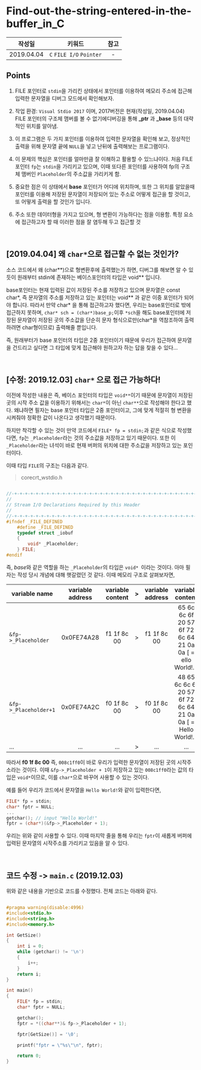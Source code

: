 ﻿# Find-out-the-string-entered-in-the-buffer_in_C<br>

| **작성일**       | **키워드**           |  **참고**|
| ------------- |:-------------:|:-------------:| 
| 2019.04.04     | `C` `FILE I/O` `Pointer` | - |

## Points
1.  FILE 포인터로 ```stdin```을 가리킨 상태에서 포인터를 이용하여 메모리 주소에 접근해 입력한 문자열을 디버그 모드에서 확인해보자.

1. 작업 환경: `Visual Stdio 2017` 이며, 2017버전은 현재(작성일, 2019.04.04) FILE 포인터의 구조체 맴버를 볼 수 없기에디버깅을 통해 **_ptr** 과 **_base** 등의 대략적인 위치를 알아냄.

1. 이 프로그램은 두 가지 포인터를 이용하여 입력한 문자열을 확인해 보고, 정상적인 출력을 위해 문자열 끝에 `NULL`을 넣고 난뒤에 출력해보는 프로그램이다.

1. 이 문제의 핵심은 포인터를 얼마만큼 잘 이해하고 활용할 수 있느냐이다. 처음 FILE 포인터 `fp`는 `stdin`을 가리키고 있으며, 이때 또다른 포인터를 사용하여 fp의 구조체 맴버인 `Placeholder`의 주소값을 가리키게 함.

1. 중요한 점은 이 상태에서 **base** 포인터가 어디에 위치하며, 또한 그 위치를 알았을때 포인터를 이용해 저장된 문자열이 저장되어 있는 주소로 어떻게 접근을 할 것이고, 또 어떻게 출력을 할 것인가 입니다.

1. 주소 또한 데이터형을 가지고 있으며, 형 변환이 가능하다는 점을 이용함. 특정 요소에 접근하고자 할 때 이러한 점을 잘 염두해 두고 접근할 것

<br>

## [2019.04.04] 왜 ```char*```으로 접근할 수 없는 것인가?

소스 코드에서 왜 (char**)으로 형변환후에 출력했는가 하면, 디버그를 해보면 알 수 있듯이 원래부터 stdin에 존재하는 베이스포인터의 타입은 void** 입니다.

base포인터는 현재 입력된 값이 저장된 주소를 저장하고 있으며 문자열은 const char*, 즉 문자열의 주소를 저장하고 있는 포인터는 void** 과 같은 이중 포인터가 되어야 합니다. 따라서 만약 char* 을 통해 접근하고자 했다면, 우리는 base포인터로 밖에 접근하지 못하며, `char* sch = (char*)base_p;`이후 `*sch`을 해도 base포인터에 저장된 문자열이 저장된 곳의 주소값을 단순히 문자 형식으로만(char*을 역참조하여 출력하려면 char형이므로) 출력해줄 뿐입니다.

즉, 원래부터가 base 포인터의 타입은 2중 포인터이기 때문에 우리가 접근하여 문자열을 건드리고 싶다면 그 타입에 맞게 접근해야 원하고자 하는 답을 찾을 수 있다...

<br>

## [수정: 2019.12.03] ```char*``` 으로 접근 가능하다!

이전에 작성한 내용은 즉, 베이스 포인터의 타입은 ```void**```이기 때문에 문자열이 저장된 곳의 시작 주소 값을 이용하기 위해서는 ```char*```이 아닌 ```char**```으로 작성해야 한다고 했다. 왜냐하면 필자는 base 포인터 타입은 2중 포인터이고, 그에 맞게 적절히 형 변환을 시켜줘야 정확한 값이 나온다고 생각했기 때문이다.

하지만 착각할 수 있는 것이 만약 코드에서 ```FILE* fp = stdin;```과 같은 식으로 작성했다면, ```fp```는 ```_Placeholder```라는 것의 주소값을 저장하고 있기 때문이다. 또한 이 ```_Placeholder```라는 녀석이 바로 현재 버퍼의 위치에 대한 주소값을 저장하고 있는 포인터이다. 

이때 타입 ```FILE```의 구조는 다음과 같다.

> corecrt_wstdio.h
```C

//-+-+-+-+-+-+-+-+-+-+-+-+-+-+-+-+-+-+-+-+-+-+-+-+-+-+-+-+-+-+-+-+-+-+-+-+-+-+-+
//
// Stream I/O Declarations Required by this Header
//
//-+-+-+-+-+-+-+-+-+-+-+-+-+-+-+-+-+-+-+-+-+-+-+-+-+-+-+-+-+-+-+-+-+-+-+-+-+-+-+
#ifndef _FILE_DEFINED
    #define _FILE_DEFINED
    typedef struct _iobuf
    {
        void* _Placeholder;
    } FILE;
#endif
```
즉, *base*와 같은 역할을 하는 `_Placeholder`의 타입은 ```void* ```이라는 것이다.
아마 필자는 작성 당시 개념에 대해 햇갈렸던 것 같다. 이때 메모리 구조로 살펴보자면,

|**variable name**|**variable address**|**variable content**|**>**|**variable address**|**variable content**|
| ------------- |:-------------:|:-------------:|:-------------:|:-------------:|:-------------:|
|```&fp->_Placeholder```|0x0FE74A28|f1 1f 8c 00|>|f1 1f 8c 00|65 6c 6c 6f 20 57 6f 72 6c 64 21 0a 0a [ = ello World!..]|
|```&fp->_Placeholder+1```|0x0FE74A2C|f0 1f 8c 00|>|f0 1f 8c 00|48 65 6c 6c 6f 20 57 6f 72 6c 64 21 0a 0a [ = Hello World!..]|
|...|...|...|>|...|...|

따라서 **f0 1f 8c 00** 즉, ```008c1ff0```이 바로 우리가 입력한 문자열이 저장된 곳의 시작주소라는 것이다.
이때 ```&fp->_Placeholder + 1```이 저장하고 있는 ```008c1ff0```라는 값의 타입은 ```void*```이므로,  이를 ```char*```으로 바꾸어 사용할 수 있는 것이다.

예를 들어 우리가 코드에서 문자열을 ```Hello World!```와 같이 입력한다면,
```C
FILE* fp = stdin;
char* fptr = NULL;
...
getchar(); // input "Hello World!"
fptr = (char*)(&fp->_Placeholder + 1);
```
우리는 위와 같이 사용할 수 있다. 이때 마지막 줄을 통해 우리는 ```fptr```이 새롭게 버퍼에 입력된 문자열의 시작주소를 가리키고 있음을 알 수 있다.

<br>

## 코드 수정 -> ```main.c``` (2019.12.03)

위와 같은 내용을 기반으로 코드를 수정했다. 전체 코드는 아래와 같다.

```C

#pragma warning(disable:4996)
#include<stdio.h>
#include<string.h>
#include<memory.h>

int GetSize()
{
	int i = 0;
	while (getchar() != '\n')
	{
		i++;
	}
	return i;
}

int main()
{
	FILE* fp = stdin;
	char* fptr = NULL;

	getchar();
	fptr = *((char**)& fp->_Placeholder + 1);

	fptr[GetSize()] = '\0';

	printf("fptr = \"%s\"\n", fptr);

	return 0;
}

```
